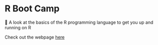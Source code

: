 # R Boot Camp 

🏃 A look at the basics of the R programming language to get you up and running on R

Check out the webpage [here](https://another-goodman.github.io/R-boot-camp/index.html)